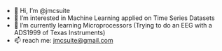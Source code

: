 - 👋 Hi, I’m @jmcsuite
- 👀 I’m interested in Machine Learning applied on Time Series Datasets
- 🌱 I’m currently learning Microprocessors (Trying to do an EEG with a ADS1999 of Texas Instruments)
- 📫 reach me: jmcsuite@gmail.com

<!---
jmcsuite/jmcsuite is a ✨ special ✨ repository because its `README.md` (this file) appears on your GitHub profile.
You can click the Preview link to take a look at your changes.
--->
